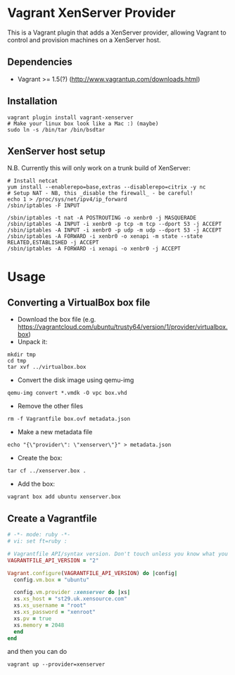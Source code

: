 # Vagrant XenServer Provider

This is a Vagrant plugin that adds a XenServer provider, allowing Vagrant to
control and provision machines on a XenServer host.

## Dependencies
* Vagrant >= 1.5(?) (http://www.vagrantup.com/downloads.html)

## Installation
```shell
vagrant plugin install vagrant-xenserver
# Make your linux box look like a Mac :) (maybe)
sudo ln -s /bin/tar /bin/bsdtar
```

## XenServer host setup
N.B. Currently this will only work on a trunk build of XenServer:
```shell
# Install netcat
yum install --enablerepo=base,extras --disablerepo=citrix -y nc
# Setup NAT - NB, this _disable the firewall_ - be careful!
echo 1 > /proc/sys/net/ipv4/ip_forward
/sbin/iptables -F INPUT

/sbin/iptables -t nat -A POSTROUTING -o xenbr0 -j MASQUERADE
/sbin/iptables -A INPUT -i xenbr0 -p tcp -m tcp --dport 53 -j ACCEPT
/sbin/iptables -A INPUT -i xenbr0 -p udp -m udp --dport 53 -j ACCEPT
/sbin/iptables -A FORWARD -i xenbr0 -o xenapi -m state --state
RELATED,ESTABLISHED -j ACCEPT
/sbin/iptables -A FORWARD -i xenapi -o xenbr0 -j ACCEPT
```

# Usage

## Converting a VirtualBox box file

* Download the box file (e.g. https://vagrantcloud.com/ubuntu/trusty64/version/1/provider/virtualbox.box)
* Unpack it:
```shell
mkdir tmp
cd tmp
tar xvf ../virtualbox.box
```
* Convert the disk image using qemu-img
```shell
qemu-img convert *.vmdk -O vpc box.vhd
```
* Remove the other files
```shell
rm -f Vagrantfile box.ovf metadata.json 
```
* Make a new metadata file
```shell
echo "{\"provider\": \"xenserver\"}" > metadata.json
```
* Create the box:
```shell
tar cf ../xenserver.box .
```
* Add the box:
```shell
vagrant box add ubuntu xenserver.box
```

## Create a Vagrantfile

```ruby
# -*- mode: ruby -*-
# vi: set ft=ruby :

# Vagrantfile API/syntax version. Don't touch unless you know what you're doing!
VAGRANTFILE_API_VERSION = "2"

Vagrant.configure(VAGRANTFILE_API_VERSION) do |config|
  config.vm.box = "ubuntu"

  config.vm.provider :xenserver do |xs|
  xs.xs_host = "st29.uk.xensource.com"
  xs.xs_username = "root"
  xs.xs_password = "xenroot"
  xs.pv = true
  xs.memory = 2048
  end
end

```

and then you can do

```shell
vagrant up --provider=xenserver
```
